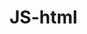 # JS-html

<!DOCTYPE html>
<html lang="en">
<head>
  <meta charset="UTF-8">
  <title>Document</title>
</head>
<body>

<script src="main.js"></script>	
</body>
</html>
